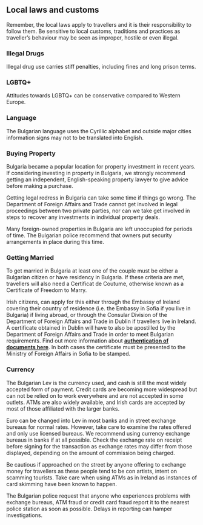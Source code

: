 ## Local laws and customs

Remember, the local laws apply to travellers and it is their responsibility to follow them. Be sensitive to local customs, traditions and practices as traveller’s behaviour may be seen as improper, hostile or even illegal.

### **Illegal Drugs**

Illegal drug use carries stiff penalties, including fines and long prison terms.

### **LGBTQ+**

Attitudes towards LGBTQ+ can be conservative compared to Western Europe.

### **Language**

The Bulgarian language uses the Cyrillic alphabet and outside major cities information signs may not to be translated into English.

### **Buying Property**

Bulgaria became a popular location for property investment in recent years. If considering investing in property in Bulgaria, we strongly recommend getting an independent, English-speaking property lawyer to give advice before making a purchase.

Getting legal redress in Bulgaria can take some time if things go wrong. The Department of Foreign Affairs and Trade cannot get involved in legal proceedings between two private parties, nor can we take get involved in steps to recover any investments in individual property deals.

Many foreign-owned properties in Bulgaria are left unoccupied for periods of time. The Bulgarian police recommend that owners put security arrangements in place during this time.

### **Getting Married**

To get married in Bulgaria at least one of the couple must be either a Bulgarian citizen or have residency in Bulgaria. If these criteria are met, travellers will also need a Certificat de Coutume, otherwise known as a Certificate of Freedom to Marry.

Irish citizens, can apply for this either through the Embassy of Ireland covering their country of residence (i.e. the Embassy in Sofia if you live in Bulgaria) if living abroad, or through the Consular Division of the Department of Foreign Affairs and Trade in Dublin if travellers live in Ireland. A certificate obtained in Dublin will have to also be apostilled by the Department of Foreign Affairs and Trade in order to meet Bulgarian requirements. Find out more information about [**authentication of documents here**](/en/dfa/overseas-travel/consular-services/authenticating-apostilles/). In both cases the certificate must be presented to the Ministry of Foreign Affairs in Sofia to be stamped.

### **Currency**

The Bulgarian Lev is the currency used, and cash is still the most widely accepted form of payment. Credit cards are becoming more widespread but can not be relied on to work everywhere and are not accepted in some outlets. ATMs are also widely available, and Irish cards are accepted by most of those affiliated with the larger banks.

Euro can be changed into Lev in most banks and in street exchange bureaus for normal rates. However, take care to examine the rates offered and only use licensed bureaus. We recommend using currency exchange bureaus in banks if at all possible. Check the exchange rate on receipt before signing for the transaction as exchange rates may differ from those displayed, depending on the amount of commission being charged.

Be cautious if approached on the street by anyone offering to exchange money for travellers as these people tend to be con artists, intent on scamming tourists. Take care when using ATMs as in Ireland as instances of card skimming have been known to happen.

The Bulgarian police request that anyone who experiences problems with exchange bureaus, ATM fraud or credit card fraud report it to the nearest police station as soon as possible. Delays in reporting can hamper investigations.